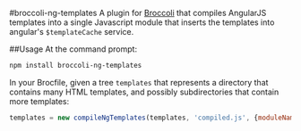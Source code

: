 #broccoli-ng-templates
A plugin for [Broccoli](http://github.com/broccolijs/broccoli) that compiles AngularJS templates into a single Javascript module that inserts the templates into angular's `$templateCache` service.

##Usage
At the command prompt:
```sh
npm install broccoli-ng-templates
```
In your Brocfile, given a tree `templates` that represents a directory that contains many HTML templates, and possibly subdirectories that contain more templates:
```js
templates = new compileNgTemplates(templates, 'compiled.js', {moduleName: 'myproject.templates'});
```
